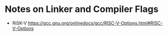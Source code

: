 # Notes on Linker and Compiler Flags
- RISK-V <https://gcc.gnu.org/onlinedocs/gcc/RISC-V-Options.html#RISC-V-Options>
